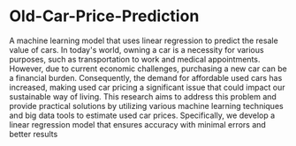 # Old-Car-Price-Prediction
A machine learning model that uses linear regression to predict the resale value of cars.
In today's world, owning a car is a necessity for various purposes, such as transportation to work and medical appointments. However, due to current economic
challenges, purchasing a new car can be a financial burden. Consequently, the demand for affordable used cars has increased, making used car pricing a significant
issue that could impact our sustainable way of living. This research aims to address this problem and provide practical solutions by utilizing various machine
learning techniques and big data tools to estimate used car prices. Specifically, we develop a linear regression model that ensures accuracy with minimal errors
and better results
